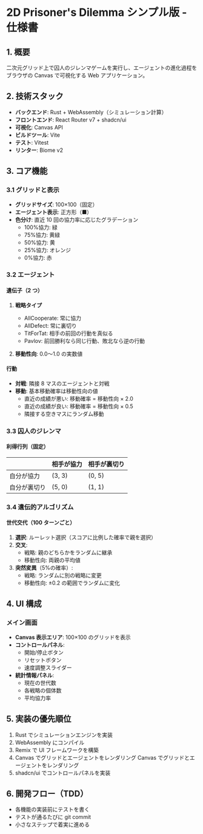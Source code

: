 # 2D Prisoner's Dilemma シンプル版 - 仕様書

## 1. 概要

二次元グリッド上で囚人のジレンマゲームを実行し、エージェントの進化過程をブラウザの Canvas で可視化する Web アプリケーション。

## 2. 技術スタック

- **バックエンド**: Rust + WebAssembly（シミュレーション計算）
- **フロントエンド**: React Router v7 + shadcn/ui
- **可視化**: Canvas API
- **ビルドツール**: Vite
- **テスト**: Vitest
- **リンター**: Biome v2

## 3. コア機能

### 3.1 グリッドと表示

- **グリッドサイズ**: 100×100（固定）
- **エージェント表示**: 正方形（■）
- **色分け**: 直近 10 回の協力率に応じたグラデーション
  - 100%協力: 緑
  - 75%協力: 黄緑
  - 50%協力: 黄
  - 25%協力: オレンジ
  - 0%協力: 赤

### 3.2 エージェント

#### 遺伝子（2 つ）

1. **戦略タイプ**

   - AllCooperate: 常に協力
   - AllDefect: 常に裏切り
   - TitForTat: 相手の前回の行動を真似る
   - Pavlov: 前回勝利なら同じ行動、敗北なら逆の行動

2. **移動性向**: 0.0〜1.0 の実数値

#### 行動

- **対戦**: 隣接 8 マスのエージェントと対戦
- **移動**: 基本移動確率は移動性向の値
  - 直近の成績が悪い: 移動確率 = 移動性向 × 2.0
  - 直近の成績が良い: 移動確率 = 移動性向 × 0.5
  - 隣接する空きマスにランダム移動

### 3.3 囚人のジレンマ

#### 利得行列（固定）

|              | 相手が協力 | 相手が裏切り |
| ------------ | ---------- | ------------ |
| 自分が協力   | (3, 3)     | (0, 5)       |
| 自分が裏切り | (5, 0)     | (1, 1)       |

### 3.4 遺伝的アルゴリズム

#### 世代交代（100 ターンごと）

1. **選択**: ルーレット選択（スコアに比例した確率で親を選択）
2. **交叉**:
   - 戦略: 親のどちらかをランダムに継承
   - 移動性向: 両親の平均値
3. **突然変異**（5%の確率）:
   - 戦略: ランダムに別の戦略に変更
   - 移動性向: ±0.2 の範囲でランダムに変化

## 4. UI 構成

### メイン画面

- **Canvas 表示エリア**: 100×100 のグリッドを表示
- **コントロールパネル**:
  - 開始/停止ボタン
  - リセットボタン
  - 速度調整スライダー
- **統計情報パネル**:
  - 現在の世代数
  - 各戦略の個体数
  - 平均協力率

## 5. 実装の優先順位

1. Rust でシミュレーションエンジンを実装
2. WebAssembly にコンパイル
3. Remix で UI フレームワークを構築
4. Canvas でグリッドとエージェントをレンダリング Canvas でグリッドとエージェントをレンダリング
5. shadcn/ui でコントロールパネルを実装

## 6. 開発フロー（TDD）

- 各機能の実装前にテストを書く
- テストが通るたびに git commit
- 小さなステップで着実に進める

